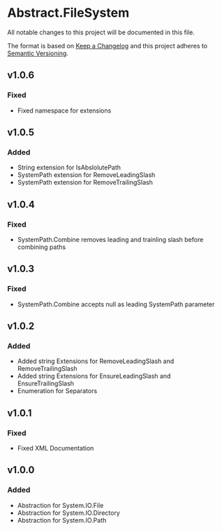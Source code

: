 # Abstract.FileSystem
All notable changes to this project will be documented in this file.

The format is based on [Keep a Changelog](http://keepachangelog.com/)
and this project adheres to [Semantic Versioning](http://semver.org/).

## v1.0.6
### Fixed
- Fixed namespace for extensions

## v1.0.5
### Added
- String extension for IsAbslolutePath
- SystemPath extension for RemoveLeadingSlash
- SystemPath extension for RemoveTrailingSlash

## v1.0.4
### Fixed
- SystemPath.Combine removes leading and trainling slash before combining paths

## v1.0.3
### Fixed
- SystemPath.Combine accepts null as leading SystemPath parameter

## v1.0.2
### Added
- Added string Extensions for RemoveLeadingSlash and RemoveTrailingSlash
- Added string Extensions for EnsureLeadingSlash and EnsureTrailingSlash
- Enumeration for Separators

## v1.0.1
### Fixed
- Fixed XML Documentation

## v1.0.0
### Added
- Abstraction for System.IO.File
- Abstraction for System.IO.Directory
- Abstraction for System.IO.Path
